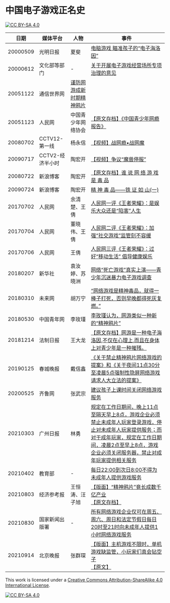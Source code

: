 # 中国电子游戏正名史

[![CC BY-SA 4.0][cc-by-sa-shield]][cc-by-sa]

日期 | 媒体平台 | 人物 | 事件
------------ | ------------- | ------------- | -------------
20000509 | 光明日报 | 夏斐 | [电脑游戏 瞄准孩子的“电子海洛因”](https://www.gmw.cn/01gmrb/2000-05/09/GB/05%5E18415%5E0%5EGMA2-013.htm)
20000612 | 文化部等部门 | - | [关于开展电子游戏经营场所专项治理的意见](http://www.gov.cn/gongbao/content/2000/content_60240.htm)
20051122 | 通信世界网 | [谨防网游成新时期精神鸦片](http://tech.sina.com.cn/i/2005-11-22/1734772585.shtml)
20051123 | 人民网 | 中国青少年网络协会 | [【原文存档】《中国青少年网瘾报告》](https://web.archive.org/web/20120606041032/http://theory.people.com.cn/GB/49157/49166/3882411.html)
20080702 | CCTV12-第一线 | 杨永信 | [【视频】战网瘾•战网魔](https://www.bilibili.com/video/BV1Xs41167Kv/)
20090717 | CCTV2-经济半小时 | 陶宏开 | [【视频】争议“魔兽停服”](https://cdnsrc.v.cctv.com/flash/media/jingjibanxiaoshi/2009/07/jingjibanxiaoshi_h264418000nero_aac32_20090717_1247842795195-5.mp4)
20080722 | 新浪博客 | 陶宏开 | [【原文存档】谁 说 网 络 游 戏 是 毒 品](https://web.archive.org/web/20090725163345/http://blog.sina.com.cn/s/blog_4b0c914f0100e3m2.html)
20090724 | 新浪博客 | 陶宏开 | [ 精 神 毒 品——铁 证 如 山(一)](http://blog.sina.com.cn/s/blog_4b0c914f0100e4jd.html)
20170702 | 人民网 | 余清楚、王倩 | [人民网一评《王者荣耀》：是娱乐大众还是“陷害”人生](http://opinion.people.com.cn/n1/2017/0703/c1003-29379751.html)
20170704 | 人民网 | 董晓伟、王倩 | [人民网二评《王者荣耀》：加强“社交游戏”监管刻不容缓](http://opinion.people.com.cn/n1/2017/0704/c1003-29382531.html)
20170706 | 人民网 | 王倩 | [人民网三评《王者荣耀》：过好“移动生活” 倡导健康娱乐](http://opinion.people.com.cn/n1/2017/0706/c1003-29387722.html)
20180207 | 新华社 | 袁汝婷、苏晓洲 | [网络“死亡游戏”真实上演——青少年沉迷暴力电子游戏调查](http://www.xinhuanet.com/2018-02/07/c_1122383515.htm)
20180310 | 未来网 | 胡万宁 | [“网络游戏是精神毒品，就得一棒子打死，否则早晚都得死灰复燃。”](http://news.k618.cn/dj/201803/t20180310_15481606.html)
20180530 | 中国青年网 | 李玫瑾 | [李玫瑾认为，网游类似一种新的“精神鸦片”](http://news.youth.cn/gn/201805/t20180531_11633156.htm)
20181214 | 法制日报 | 王大龙 | [【原文存档】网游是一种电子海洛因,不仅在心理上,而且在身体上对青少年是一种摧残。](https://web.archive.org/web/20181216221712/http://www.legaldaily.com.cn/index_article/content/2018-12/14/content_7718943.htm)
20190125 | 春城晚报 | 戴信鑫 | [《关于禁止精神鸦片网络游戏的提案》和《关于夜间11点30分至凌晨5点强制性隐屏网络游戏请求人大立法的提案》](http://ccwb.yunnan.cn/html/2019-01/25/content_1263748.htm?div=-1)
20200525 | 齐鲁网 | 张武宗 | [建议孩子上课时间关闭网络游戏服务](http://sd.iqilu.com/articlePc/detail/6821660.html)
20210303 | 广州日报 | 林勇 | [规定在工作日期间，晚上11点至隔天早上8点，游戏企业必须禁止未成年人玩家登录游戏，停止对未成年人玩家提供服务；而对于成年玩家，规定在工作日期间，凌晨2点至早上8点，游戏企业必须关闭服务器，禁止对成年玩家提供相关服务](https://www.gzdaily.cn/amucsite/web/index.html#/detail/1506072)
20210402 | 教育部 | - | [每日22:00到次日8:00不得为未成年人提供游戏服务](http://www.moe.gov.cn/jyb_xwfb/xw_fbh/moe_2606/2021/tqh/sfcl/202104/t20210402_524051.html)
20210803 | 经济参考报 | 王恒涛、汪子旭 | [【版面】“精神鸦片”竟长成数千亿产业](http://dz.jjckb.cn/www/pages/webpage2009/html/2021-08/03/node_5.htm)<br/>[【原文存档】](https://web.archive.org/web/20210803015523/http://www.jjckb.cn/2021-08/03/c_1310104012.htm)
20210830 | 国家新闻出版署 | - | [所有网络游戏企业仅可在周五、周六、周日和法定节假日每日20时至21时向未成年人提供1小时网络游戏服务](http://www.nppa.gov.cn/nppa/contents/279/98792.shtml)
20210914 | 北京晚报 | 张群琛 | [【版面】主机游戏不限时，单机游戏缺监管，小玩家们真会钻空子](https://bjrbdzb.bjd.com.cn/bjwb/mobile/2021/20210914/20210914_m.html#page20)<br/>[【原文】](https://bjrbdzb.bjd.com.cn/bjwb/mobile/2021/20210914/20210914_022/content_20210914_022_1.htm#page20?digital:newspaperBjwb:AP6140418fe4b0637be8d290dc)

This work is licensed under a
[Creative Commons Attribution-ShareAlike 4.0 International License][cc-by-sa].

[![CC BY-SA 4.0][cc-by-sa-image]][cc-by-sa]

[cc-by-sa]: http://creativecommons.org/licenses/by-sa/4.0/
[cc-by-sa-image]: https://licensebuttons.net/l/by-sa/4.0/88x31.png
[cc-by-sa-shield]: https://img.shields.io/badge/License-CC%20BY--SA%204.0-lightgrey.svg
